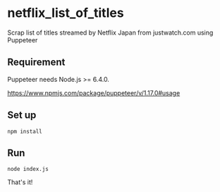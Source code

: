# netflix_list_of_titles
Scrap list of titles streamed by Netflix Japan from justwatch.com using Puppeteer

## Requirement
Puppeteer needs Node.js >= 6.4.0.

https://www.npmjs.com/package/puppeteer/v/1.17.0#usage

## Set up
`npm install`

## Run
`node index.js`

That's it!
